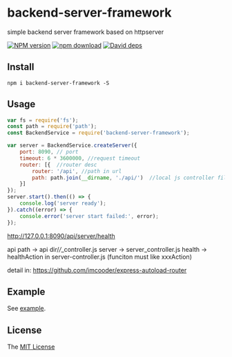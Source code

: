 # backend-server-framework
simple backend server framework based on httpserver

[![NPM version][npm-image]][npm-url]
[![npm download][download-image]][download-url]
[![David deps][david-image]][david-url]

[npm-image]: https://img.shields.io/npm/v/backend-server-framework.svg
[npm-url]: https://npmjs.com/package/backend-server-framework
[download-image]: https://img.shields.io/npm/dm/backend-server-framework.svg
[download-url]: https://npmjs.com/package/backend-server-framework
[david-image]: https://img.shields.io/david/imcooder/backend-server-framework.svg
[david-url]: https://david-dm.org/imcooder/backend-server-framework

## Install

```
npm i backend-server-framework -S
```

## Usage

```js
var fs = require('fs');
const path = require('path');
const BackendService = require('backend-server-framework');

var server = BackendService.createServer({
    port: 8090, // port
    timeout: 6 * 3600000, //request timeout
    router: [{  //router desc
        router: '/api', //path in url
        path: path.join(__dirname, './api/')  //local js controller file: filename must like xxx_controller.js
    }]
});
server.start().then(() => {
    console.log('server ready');
}).catch((error) => {
    console.error('server start failed:', error);
});
```
http://127.0.0.1:8090/api/server/health

api path -> api dir/*/*_controller.js
server -> server_controller.js
health -> healthAction in server-controller.js  (funciton must like xxxAction)

detail in: 
https://github.com/imcooder/express-autoload-router


## Example

See [example](example/).

## License

The [MIT License](LICENSE)